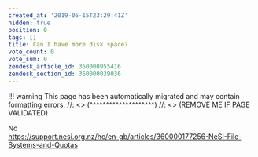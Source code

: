 ```yaml
---
created_at: '2019-05-15T23:29:41Z'
hidden: true
position: 0
tags: []
title: Can I have more disk space?
vote_count: 0
vote_sum: 0
zendesk_article_id: 360000955416
zendesk_section_id: 360000039036
---
```




[//]: <> (REMOVE ME IF PAGE VALIDATED)
[//]: <> (vvvvvvvvvvvvvvvvvvvv)
!!! warning
    This page has been automatically migrated and may contain formatting errors.
[//]: <> (^^^^^^^^^^^^^^^^^^^^)
[//]: <> (REMOVE ME IF PAGE VALIDATED)

No  
<https://support.nesi.org.nz/hc/en-gb/articles/360000177256-NeSI-File-Systems-and-Quotas>
